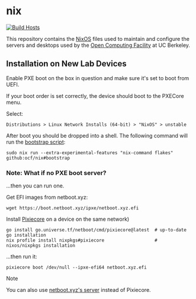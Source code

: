 # nix

[![Build Hosts](https://github.com/ocf/nix/actions/workflows/build.yml/badge.svg)](https://github.com/ocf/nix/actions/workflows/build.yml)

This repository contains the [NixOS] files used to maintain and configure the
servers and desktops used by the [Open Computing Facility] at UC Berkeley.

[NixOS]: https://nixos.org/
[Open Computing Facility]: https://www.ocf.berkeley.edu/
[Puppet]: https://github.com/ocf/puppet

## Installation on New Lab Devices

Enable PXE boot on the box in question and make sure it's set to boot from UEFI. 

If your boot order is set correctly, the device should boot to the PXECore menu. 

Select:

```
Distributions > Linux Network Installs (64-bit) > "NixOS" > unstable
```

After boot you should be dropped into a shell. The following command will run the [bootstrap script](https://github.com/ocf/nix/blob/main/bootstrap/bootstrap):

```
sudo nix run --extra-experimental-features "nix-command flakes" github:ocf/nix#bootstrap
```

### Note: What if no PXE boot server?

...then you can run one.

Get EFI images from netboot.xyz:

```
wget https://boot.netboot.xyz/ipxe/netboot.xyz.efi
```

Install [Pixiecore](https://github.com/danderson/netboot/tree/main/pixiecore) on a device on the same network)

```
go install go.universe.tf/netboot/cmd/pixiecore@latest  # up-to-date go installation
nix profile install nixpkgs#pixiecore                   # nixos/nixpkgs installation
```

...then run it:

```
pixiecore boot /dev/null --ipxe-efi64 netboot.xyz.efi
```

> [!NOTE]
> You can also use [netboot.xyz's server](https://netboot.xyz/docs/docker) instead of Pixiecore.

